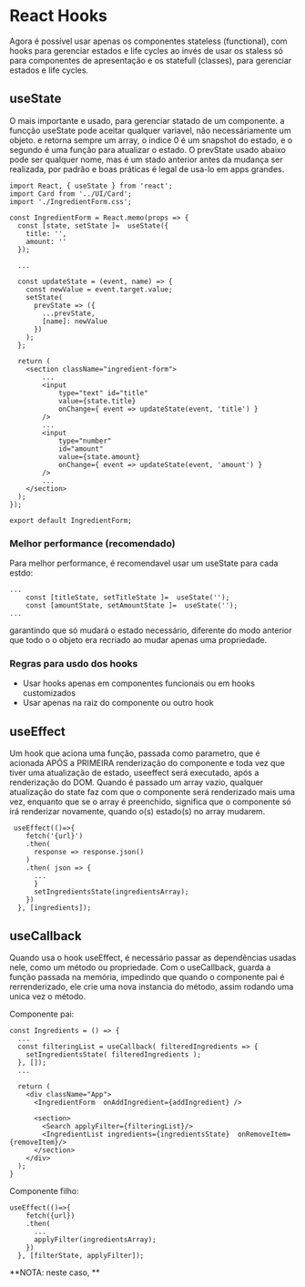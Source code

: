 # React Hooks

Agora é possível usar apenas os componentes stateless (functional), com hooks para gerenciar estados e life cycles ao invés de usar os staless só para componentes de apresentação e os statefull (classes), para gerenciar estados e life cycles.

## useState
O mais importante e usado, para gerenciar statado de um componente.
a funcção useState pode aceitar qualquer variavel, não necessáriamente um objeto.
e retorna sempre um array, o indice 0 é um snapshot do estado, e o segundo é uma função para atualizar o estado. O prevState usado abaixo pode ser qualquer nome, mas é um stado anterior antes da mudança ser realizada, por padrão e boas práticas é legal de usa-lo em apps grandes. 

````
import React, { useState } from 'react';
import Card from '../UI/Card';
import './IngredientForm.css';

const IngredientForm = React.memo(props => {
  const [state, setState ]=  useState({
    title: '',
    amount: ''
  });
  
  ...

  const updateState = (event, name) => {
    const newValue = event.target.value;
    setState(
      prevState => ({
        ...prevState,
        [name]: newValue
      })
    );
  };

  return (
    <section className="ingredient-form">
        ...
        <input 
            type="text" id="title"
            value={state.title}
            onChange={ event => updateState(event, 'title') }
        />
        ...
        <input 
            type="number"
            id="amount"
            value={state.amount}
            onChange={ event => updateState(event, 'amount') }
        />
        ...
    </section>
  );
});

export default IngredientForm;

````

### Melhor performance (recomendado)
Para melhor performance, é recomendavel usar um useState para cada estdo:

````
...
    const [titleState, setTitleState ]=  useState('');
    const [amountState, setAmountState ]=  useState('');
...
````
garantindo que só mudará o estado necessário, diferente do modo anterior que todo o o objeto era recriado ao mudar apenas uma propriedade.


### Regras para usdo dos hooks
* Usar hooks apenas em componentes funcionais ou em hooks customizados
* Usar apenas na raiz do componente ou outro hook

## useEffect

Um hook que aciona uma função, passada como parametro, que é acionada APÓS a PRIMEIRA renderização do componente e toda vez que tiver uma atualização de estado, useeffect será executado, após a renderização do DOM.
Quando é passado um array vazio, qualquer atualização do state faz com que o componente será renderizado mais uma vez, enquanto que se o array é preenchido, significa que o componente só irá renderizar novamente, quando o(s) estado(s) no array mudarem.

````
 useEffect(()=>{
    fetch('{url}')
    .then( 
      response => response.json()
    )
    .then( json => {
      ...
      }
      setIngredientsState(ingredientsArray);
    })
  }, [ingredients]);
````

## useCallback
Quando usa o hook useEffect, é necessário passar as dependências usadas nele, como um método ou propriedade. Com o useCallback, guarda a função passada na memória, impedindo que quando o componente pai é rerrenderizado, ele crie uma nova instancia do método, assim rodando uma unica vez o método.

Componente pai:
````
const Ingredients = () => {
  ...
  const filteringList = useCallback( filteredIngredients => {
    setIngredientsState( filteredIngredients );
  }, []);
  ...

  return (
    <div className="App">
      <IngredientForm  onAddIngredient={addIngredient} />

      <section>
        <Search applyFilter={filteringList}/>
        <IngredientList ingredients={ingredientsState}  onRemoveItem={removeItem}/>
      </section>
    </div>
  );
}
````

Componente filho:
````
useEffect(()=>{
    fetch({url})
    .then( 
      ...
      applyFilter(ingredientsArray);
    })
  }, [filterState, applyFilter]);
````

**NOTA: neste caso, **
